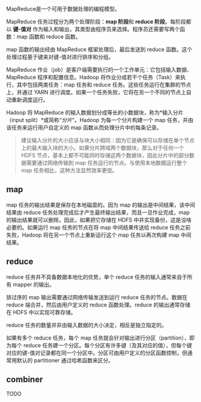 MapReduce是一个可用于数据处理的编程模型。

MapReduce 任务过程分为两个处理阶段：**map 阶段**和 **reduce 阶段**。每阶段都以 **键-值对** 作为输入和输出，其类型由程序员来选择。程序员还需要写两个函数：map 函数和 reduce 函数。

map 函数的输出经由 MapReduce 框架处理后，最后发送到 reduce 函数。这个处理过程基于键来对键-值对进行排序和分组。

MapReduce 作业（job）是客户端需要执行的一个工作单元：它包括输入数据、MapReduce 程序和配置信息。Hadoop 将作业分成若干个任务（Task）来执行，其中包括两类任务：map 任务和 reduce 任务。这些任务运行在集群的节点上，并通过 YARN 进行调度。如果一个任务失败，它将在另一个不同的节点上自动重新调度运行。

Hadoop 将 MapReduce 的输入数据划分成等长的小数据块，称为*输入分片（input split）*或简称“*分片*”。Hadoop 为每一个分片构建一个 map 任务，并由该任务来运行用户自定义的 map 函数从而处理分片中的每条记录。

> 建议输入分片的大小应该与块大小相同：因为它是确保可以存储在单个节点上的最大输入块的大小。如果分片跨域两个数据块，那么对于任何一个 HDFS 节点，基本上都不可能同时存储这两个数据块，因此分片中的部分数据需要通过网络传输到 map 任务运行的节点。与使用本地数据运行整个 map 任务相比，这种方法显然效率更低。

## map

map 任务的输出结果是保存在本地磁盘的。因为 map 的输出是中间结果，该中间结果由 reduce 任务处理完成后才产生最终输出结果，而且一旦作业完成，map 的输出结果就可以删除。因此，如果把它存储在 HDFS 中并实现备份，这是没啥必要的。如果运行 map 任务的节点在将 map 中间结果传送给 reduce 任务之前失败，Hadoop 将在另一个节点上重新运行这个 map 任务以再次构建 map 中间结果。

## reduce

reduce 任务并不具备数据本地化的优势，单个 reduce 任务的输入通常来自于所有 mapper 的输出。

排过序的 map 输出需要通过网络传输发送到运行 reduce 任务的节点。数据在 reduce 端合并，然后由用户定义的 reduce 函数处理。reduce 的输出通常存储在 HDFS 中以实现可靠存储。

reduce 任务的数量并非由输入数据的大小决定，相反是独立指定的。

如果有多个 reduce 任务，每个 map 任务就会针对输出进行分区（partition），即为每个 reduce 任务建一个分区。每个分区有许多键（及其对应的值），但每个键对应的键-值对记录都在同一个分区中。分区可由用户定义的分区函数控制，但通常用默认的 partitioner 通过哈希函数来区分。

## combiner

TODO